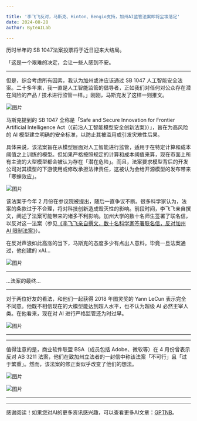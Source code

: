 ```yaml
---

title: '李飞飞反对，马斯克、Hinton、Bengio支持，加州AI监管法案即将尘埃落定'
date: 2024-08-28
author: ByteAILab

---
```


历时半年的 SB 1047法案投票将于近日迎来大结局。

「这是一个艰难的决定，会让一些人感到不安。

---
但是，综合考虑所有因素，我认为加州或许应该通过 SB 1047 人工智能安全法案。二十多年来，我一直是人工智能监管的倡导者，正如我们对任何对公众存在潜在风险的产品 / 技术进行监管一样。」刚刚，马斯克发了这样一则推文。

![图片](https://image.jiqizhixin.com/uploads/editor/bca2e518-ca1c-4456-ac6e-a16942c3ca08/640.png)

马斯克提到的 SB 1047 全称是「Safe and Secure Innovation for Frontier Artificial Intelligence Act（《前沿人工智能模型安全创新法案》）」，旨在为高风险的 AI 模型建立明确的安全标准，以防止其被滥用或引发灾难性后果。

具体来说，该法案旨在从模型层面对人工智能进行监管，适用于在特定计算和成本阈值之上训练的模型。但如果严格按照规定的计算和成本阈值来算，现在市面上所有主流的大型模型都会被认为存在「潜在危险」。而且，法案要求模型背后的开发公司对其模型的下游使用或修改承担法律责任，这被认为会给开源模型的发布带来「寒蝉效应」。

![图片](https://image.jiqizhixin.com/uploads/editor/cdd151f9-900c-4c17-b2bb-9800254dc0d9/640.png)

该法案于今年 2 月份在参议院被提出，随后一直争议不断。很多科学家认为，法案的条款过于不合理，将对科技创新造成毁灭性的影响。前段时间，李飞飞亲自撰文，阐述了法案可能带来的诸多不利影响。加州大学的数十名师生签署了联名信，以反对这一法案（参见[《李飞飞亲自撰文，数十名科学家签署联名信，反对加州 AI 限制法案》](http://mp.weixin.qq.com/s?__biz=MzA3MzI4MjgzMw==&mid=2650929304&idx=2&sn=b443b9da3c0a4037551d9079d0670492&chksm=84e43ce6b393b5f0d46d612dd2ce1d0f09e875c767f2be130e8d7a459903f058ae93853118c2&scene=21#wechat_redirect)）。

在反对声浪如此高涨的当下，马斯克的态度多少有点出人意料。毕竟一旦法案通过，他创建的 xAI...

![图片](https://image.jiqizhixin.com/uploads/editor/fb21ffbb-bfe2-456f-b1de-f7cc90b46e1b/640.png)

---

...法案的最终...

---

对于两位好友的看法，和他们一起获得 2018 年图灵奖的 Yann LeCun 表示完全不同意。他既不相信现在的大模型能达到超人水平，也不认为超级 AI 必然主宰人类。在他看来，现在对 AI 进行严格监管还为时过早。

![图片](https://image.jiqizhixin.com/uploads/editor/714edb21-ec25-4044-9a8f-433f25234266/640.png)

---

---

值得注意的是，商业软件联盟 BSA（成员包括 Adobe、微软等）在 4 月份曾表示反对 AB 3211 法案，他们在致加州立法者的一封信中称该法案「不可行」且「过于繁重」。然而，该法案的修正案似乎改变了他们的想法。

![图片](https://image.jiqizhixin.com/uploads/editor/50bcafec-80e1-4e94-8453-844bc8f65a4c/640.png)

![图片](https://image.jiqizhixin.com/uploads/editor/e129dbda-9af4-4808-a9d1-5fd18f0780e4/640.png)

---

---
感谢阅读！如果您对AI的更多资讯感兴趣，可以查看更多AI文章：[GPTNB](https://gptnb.com)。
